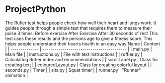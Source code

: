 # ProjectPython 
The Rufier test helps people check how well their heart and lungs work. It guides people through a simple test that requires them to measure their pulse 3 times:
Before exercise 
After Exercise 
After 30 seconds of rest
This test uses these results and the persons age to give a fitness score. This helps people understand their hearts health in an easy way
Name | Content | 
| -------------- | ------------------------------------------ |
| main.py        | Main file                                  |
| instructions.py | File with text instructions                |
| ruffier.py     | Calculating Rufier index and recommendations |
| scrollLabel.py | Class for creating text                     |
| colouredLayout.py | Class for creating colorful layout         |
| seconds.py     | Timer                                       |
| sits.py        | Squat timer                                 |
| runner.py      | "Runner" animation                         |
